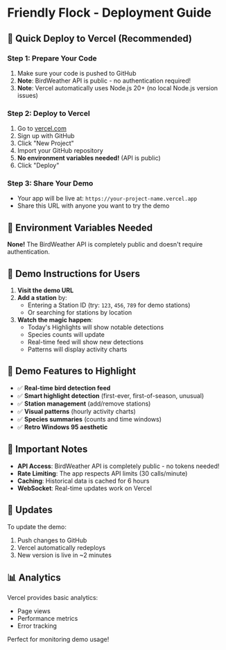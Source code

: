 # Friendly Flock - Deployment Guide

## 🚀 Quick Deploy to Vercel (Recommended)

### Step 1: Prepare Your Code
1. Make sure your code is pushed to GitHub
2. **Note**: BirdWeather API is public - no authentication required!
3. **Note**: Vercel automatically uses Node.js 20+ (no local Node.js version issues)

### Step 2: Deploy to Vercel
1. Go to [vercel.com](https://vercel.com)
2. Sign up with GitHub
3. Click "New Project"
4. Import your GitHub repository
5. **No environment variables needed!** (API is public)
6. Click "Deploy"

### Step 3: Share Your Demo
- Your app will be live at: `https://your-project-name.vercel.app`
- Share this URL with anyone you want to try the demo

## 🔧 Environment Variables Needed

**None!** The BirdWeather API is completely public and doesn't require authentication.

## 📱 Demo Instructions for Users

1. **Visit the demo URL**
2. **Add a station** by:
   - Entering a Station ID (try: `123`, `456`, `789` for demo stations)
   - Or searching for stations by location
3. **Watch the magic happen**:
   - Today's Highlights will show notable detections
   - Species counts will update
   - Real-time feed will show new detections
   - Patterns will display activity charts

## 🎯 Demo Features to Highlight

- ✅ **Real-time bird detection feed**
- ✅ **Smart highlight detection** (first-ever, first-of-season, unusual)
- ✅ **Station management** (add/remove stations)
- ✅ **Visual patterns** (hourly activity charts)
- ✅ **Species summaries** (counts and time windows)
- ✅ **Retro Windows 95 aesthetic**

## 🚨 Important Notes

- **API Access**: BirdWeather API is completely public - no tokens needed!
- **Rate Limiting**: The app respects API limits (30 calls/minute)
- **Caching**: Historical data is cached for 6 hours
- **WebSocket**: Real-time updates work on Vercel

## 🔄 Updates

To update the demo:
1. Push changes to GitHub
2. Vercel automatically redeploys
3. New version is live in ~2 minutes

## 📊 Analytics

Vercel provides basic analytics:
- Page views
- Performance metrics
- Error tracking

Perfect for monitoring demo usage!
